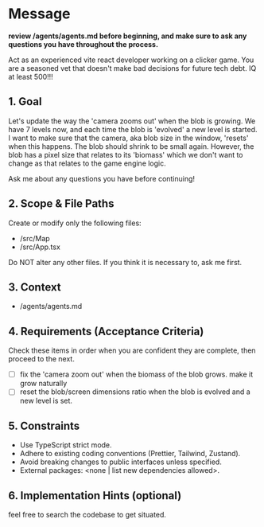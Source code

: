 # Message

**review /agents/agents.md before beginning, and make sure to ask any questions you have throughout the process.**

Act as an experienced vite react developer working on a clicker game. You are a seasoned vet that doesn't make bad decisions for future tech debt. IQ at least 500!!!

## 1. Goal

Let's update the way the 'camera zooms out' when the blob is growing. We have 7 levels now, and each time the blob is 'evolved' a new level is started. I want to make sure that the camera, aka blob size in the window, 'resets' when this happens. The blob should shrink to be small again. However, the blob has a pixel size that relates to its 'biomass' which we don't want to change as that relates to the game engine logic.

Ask me about any questions you have before continuing!

## 2. Scope & File Paths

Create or modify only the following files:

- /src/Map
- /src/App.tsx

Do NOT alter any other files. If you think it is necessary to, ask me first.

## 3. Context

- /agents/agents.md

## 4. Requirements (Acceptance Criteria)

Check these items in order when you are confident they are complete, then proceed to the next.

- [ ] fix the 'camera zoom out' when the biomass of the blob grows. make it grow naturally
- [ ] reset the blob/screen dimensions ratio when the blob is evolved and a new level is set.

## 5. Constraints

- Use TypeScript strict mode.
- Adhere to existing coding conventions (Prettier, Tailwind, Zustand).
- Avoid breaking changes to public interfaces unless specified.
- External packages: <none | list new dependencies allowed>.

## 6. Implementation Hints (optional)

feel free to search the codebase to get situated.
